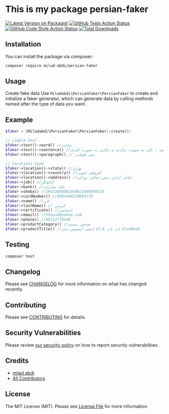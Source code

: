# This is my package persian-faker

[![Latest Version on Packagist](https://img.shields.io/packagist/v/milad-abdi/persian-faker.svg?style=flat-square)](https://packagist.org/packages/milad-abdi/persian-faker)
[![GitHub Tests Action Status](https://img.shields.io/github/actions/workflow/status/milad-abdi/persian-faker/run-tests.yml?branch=main&label=tests&style=flat-square)](https://github.com/milad-abdi/persian-faker/actions?query=workflow%3Arun-tests+branch%3Amain)
[![GitHub Code Style Action Status](https://img.shields.io/github/actions/workflow/status/milad-abdi/persian-faker/fix-php-code-style-issues.yml?branch=main&label=code%20style&style=flat-square)](https://github.com/milad-abdi/persian-faker/actions?query=workflow%3A"Fix+PHP+code+style+issues"+branch%3Amain)
[![Total Downloads](https://img.shields.io/packagist/dt/milad-abdi/persian-faker.svg?style=flat-square)](https://packagist.org/packages/milad-abdi/persian-faker)

## Installation

You can install the package via composer:

```bash
composer require milad-abdi/persian-faker
```

## Usage


Create fake data Use `Miladabdi\PersianFaker\PersianFaker` to create and initialize a faker generator, which can generate data by calling methods named after the type of data you want.

## Example


```php
$faker = \Miladabdi\PersianFaker\PersianFaker::create();

// simple text
$faker->text()->word() //ساعت
$faker->text()->sentence() //تاریخ دو بار تکرار میشود : یکی به صورت تراژدی و دیگری به صورت کمدی.
$faker->text()->paragraph() // متن طولانی

// locations type
$faker->location()->state() //تهران
$faker->location()->country() //آفریقای جنوبی
$faker->location()->address() //خیابان آزادی ،نبش خیابان رودکی
$faker->job() //آرایشگر
$faker->bank() //بانک صادرات
$faker->sheba() //IR222858082460621046509226
$faker->cardNumber() //4563440120604719
$faker->name() //علی
$faker->lastName() // کریمی
$faker->certificate() //لیسانس
$faker->email() //Shayne@yahoo.com
$faker->phone() //09222770548
$faker->productCategory() //هدفون بیسیم
$faker->productTitle() //لپ تاپ 15.6 اینچی ایسوس مدل VivoBook
```


## Testing

```bash
composer test
```

## Changelog

Please see [CHANGELOG](CHANGELOG.md) for more information on what has changed recently.

## Contributing

Please see [CONTRIBUTING](CONTRIBUTING.md) for details.

## Security Vulnerabilities

Please review [our security policy](../../security/policy) on how to report security vulnerabilities.

## Credits

- [milad abdi](https://github.com/milad-abdi)
- [All Contributors](../../contributors)

## License

The MIT License (MIT). Please see [License File](LICENSE.md) for more information.
